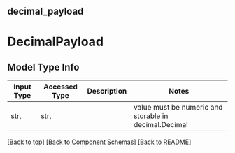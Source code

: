 <a name="top"></a>
## decimal_payload
# DecimalPayload

## Model Type Info
Input Type | Accessed Type | Description | Notes
------------ | ------------- | ------------- | -------------
str,  | str,  |  | value must be numeric and storable in decimal.Decimal

[[Back to top]](#top) [[Back to Component Schemas]](../../../README.md#Component-Schemas) [[Back to README]](../../../README.md)
